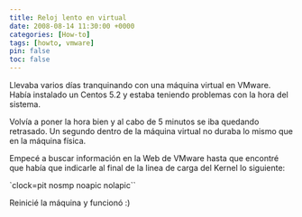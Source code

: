 ```yaml
---
title: Reloj lento en virtual
date: 2008-08-14 11:30:00 +0000
categories: [How-to]
tags: [howto, vmware]
pin: false
toc: false
---
```

Llevaba varios días tranquinando con una máquina virtual en VMware. Había instalado un Centos 5.2 y estaba teniendo problemas con la hora del sistema.

Volvía a poner la hora bien y al cabo de 5 minutos se iba quedando retrasado. Un segundo dentro de la máquina virtual no duraba lo mismo que en la máquina física.

Empecé a buscar información en la Web de VMware hasta que encontré que había que indicarle al final de la linea de carga del Kernel lo siguiente:

`clock=pit nosmp noapic nolapic``

Reinicié la máquina y funcionó :)